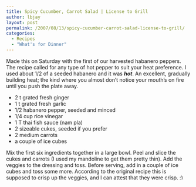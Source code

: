 ```yaml
---
title: Spicy Cucumber, Carrot Salad | License to Grill
author: lbjay
layout: post
permalink: /2007/08/13/spicy-cucumber-carrot-salad-license-to-grill/
categories:
  - Recipes
  - "What's for Dinner"
---
```

<abbr class="unapi-id" title=""><!-- &nbsp; --></abbr> 

Made this on Saturday with the first of our harvested habanero peppers. The recipe called for any type of hot pepper to suit your heat preference. I used about 1/2 of a seeded habanero and it was ***hot***. An excellent, gradually building heat; the kind where you almost don&#8217;t notice your mouth&#8217;s on fire until you push the plate away.

* 2 t grated fresh ginger  
* 1 t grated fresh garlic  
* 1/2 habanero pepper, seeded and minced  
* 1/4 cup rice vinegar  
* 1 T thai fish sauce (nam pla)  
* 2 sizeable cukes, seeded if you prefer  
* 2 medium carrots  
* a couple of ice cubes

Mix the first six ingredients together in a large bowl. Peel and slice the cukes and carrots (I used my mandoline to get them pretty thin). Add the veggies to the dressing and toss. Before serving, add in a couple of ice cubes and toss some more. According to the original recipe this is supposed to crisp up the veggies, and I can attest that they were crisp. <img src="http://blog.reallywow.com/wp-includes/images/smilies/simple-smile.png" alt=":)" class="wp-smiley" style="height: 1em; max-height: 1em;" />